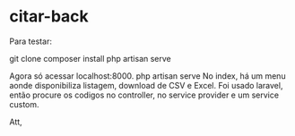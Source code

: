 # citar-back

Para testar:

git clone <este repositorio>
composer install
php artisan serve
    
Agora só acessar localhost:8000.
php artisan serve
No index, há um menu aonde disponibiliza listagem, download de CSV e Excel.
Foi usado laravel, então procure os codigos no controller, no service provider e um service custom.

Att,
